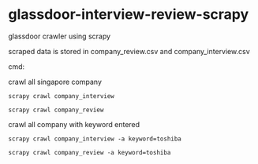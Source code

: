 # glassdoor-interview-review-scrapy

glassdoor crawler using scrapy

scraped data is stored in company_review.csv and company_interview.csv

cmd:

crawl all singapore company

	scrapy crawl company_interview	
			
	scrapy crawl company_review

crawl all company with keyword entered

	scrapy crawl company_interview -a keyword=toshiba	

	scrapy crawl company_review -a keyword=toshiba
